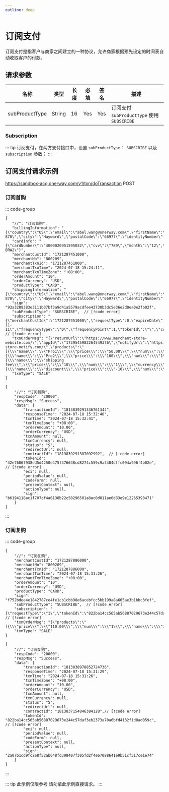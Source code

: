```yaml
---
outline: deep
---
```

<script setup>


import {reactive, ref, watch, onMounted, unref } from 'vue'; 
import {requestGen, secret} from "./util/utils";
import {ProductTypeEnum as ProductTypeEnumTable,SubProductTypeEnum as SubProductTypeEnumTable,TxnTypeEnum as TxnTypeEnumTable, SubProductTypeEnum} from "./util/constants";
import CMExample from './components/CMExample.vue';
import CMNote from './components/CMNote.vue';
import CustomPopover from './components/element-ui/CustomPopover.vue'; 
import CustomTable from "./components/element-ui/CustomTable.vue";
import {TopRight, View} from "@element-plus/icons-vue";
import { ClickOutside as vClickOutside } from 'element-plus';


</script>

# 订阅支付
订阅支付是指客户与商家之间建立的一种协议，允许商家根据预先设定的时间表自动收取客户的付款。

## 请求参数

<div class="custom-table bordered-table">

| 名称             | 类型     | 长度 | 必填  | 签名  | 描述                                   |
|----------------|--------|----|-----|-----|--------------------------------------|
| subProductType | String | 16 | Yes | Yes | 订阅支付 `subProductType` 使用 `SUBSCRIBE` |

</div>

### Subscription

<!--@include: ./parts/subscription.md-->


::: tip   订阅支付，在两方支付接口中，设置 `subProductType`：` SUBSCRIBE` 以及`subscription` 参数；
:::

## 订阅支付请求示例

https://sandbox-acq.onerway.com/v1/txn/doTransaction <Badge type="tip">POST</Badge>

### 订阅首购

::: code-group

```json[订阅首购请求]
{
   "//": "订阅首购",
   "billingInformation": "{\"country\":\"US\",\"email\":\"abel.wang@onerway.com\",\"firstName\":\"CL\",\"lastName\":\"BRW2\",\"phone\":\"17700492982\",\"address\":\"Apt. 870\",\"city\":\"Hayward\",\"postalCode\":\"66977\",\"identityNumber\":\"12345678\"}",
   "cardInfo": "{\"cardNumber\":\"4000020951595032\",\"cvv\":\"789\",\"month\":\"12\",\"year\":\"2030\",\"holderName\":\"CL BRW2\"}",
   "merchantCustId": "1721287451000",
   "merchantNo": "800209",
   "merchantTxnId": "1721287451000",
   "merchantTxnTime": "2024-07-18 15:24:11",
   "merchantTxnTimeZone": "+08:00",
   "orderAmount": "10",
   "orderCurrency": "USD",
   "productType": "CARD",
   "shippingInformation": "{\"country\":\"US\",\"email\":\"abel.wang@onerway.com\",\"firstName\":\"CL\",\"lastName\":\"BRW2\",\"phone\":\"17700492982\",\"address\":\"Apt. 870\",\"city\":\"Hayward\",\"postalCode\":\"66977\",\"identityNumber\":\"12345678\"}",
   "sign": "93a3289383e3111b37bf3a9d41a5579acdfee43730b3dc5e36e2d0ea0e2fb02f",
   "subProductType": "SUBSCRIBE",  // [!code error]
   "subscription": "{\"merchantCustId\":\"1721287451000\",\"requestType\":0,\"expireDate\":\"2030-11-11\",\"frequencyType\":\"D\",\"frequencyPoint\":1,\"tokenId\":\"\",\"contractId\":\"\"}", // [!code error]
   "txnOrderMsg": "{\"returnUrl\":\"https://www.merchant-store-website.com/\",\"appId\":\"1739545982264549376\",\"notifyUrl\":\"https://www.merchant-store-notify.com/\",\"products\":\"[{\\\"name\\\":\\\"Pro1\\\",\\\"price\\\":\\\"50.00\\\",\\\"num\\\":\\\"2\\\",\\\"currency\\\":\\\"USD\\\"},{\\\"name\\\":\\\"Pro2\\\",\\\"price\\\":\\\"100\\\",\\\"num\\\":\\\"1\\\",\\\"currency\\\":\\\"USD\\\"},{\\\"name\\\":\\\"shipping fee\\\",\\\"price\\\":\\\"10\\\",\\\"num\\\":\\\"1\\\",\\\"currency\\\":\\\"USD\\\",\\\"type\\\":\\\"shipping_fee\\\"},{\\\"name\\\":\\\"discount\\\",\\\"price\\\":\\\"-10\\\",\\\"num\\\":\\\"1\\\",\\\"currency\\\":\\\"USD\\\",\\\"type\\\":\\\"discount\\\"}]\",\"transactionIp\":\"127.0.0.1\"}",
   "txnType": "SALE"
}
```

```json[订阅首购响应]
{
    "//": "订阅首购",
    "respCode": "20000",
    "respMsg": "Success",
    "data": {
        "transactionId": "1813839291336761344",
        "responseTime": "2024-07-18 15:32:48",
        "txnTime": "2024-07-18 15:32:41",
        "txnTimeZone": "+08:00",
        "orderAmount": "10.00",
        "orderCurrency": "USD",
        "txnAmount": null,
        "txnCurrency": null,
        "status": "S",
        "redirectUrl": null,
        "contractId": "1813839291387092992",  // [!code error]
        "tokenId": "42e76067938dd5d4250e475f376648cd8274c559c9a3484dffc094a996f4b02e",  // [!code error]
        "eci": null,
        "periodValue": null,
        "codeForm": null,
        "presentContext": null,
        "actionType": null,
        "sign": "b6194118ac1f707cf4a6138b22c58296501a8ac0d011ae0d33e9e12265393471"
    }
}
```

:::

### 订阅复购

::: code-group

```json[订阅复购请求]
{
    "//": "订阅复购",
    "merchantCustId": "1721287886000",
    "merchantNo": "800209",
    "merchantTxnId": "1721287886000",
    "merchantTxnTime": "2024-07-18 15:31:26",
    "merchantTxnTimeZone": "+08:00",
    "orderAmount": "10",
    "orderCurrency": "USD",
    "productType": "CARD",
    "sign": "f752bdee4e1842787ce4fe1cb1cbb98e6acebfcc5bb199a8a605ae3b1bbc3fef",
    "subProductType": "SUBSCRIBE",  // [!code error]
    "subscription": "{\"requestType\":\"1\",\"tokenId\":\"822ba14cc565ab56887029673e244c57daf3eb2373a70a6bfd4132f1d8ad059c\",\"contractId\":\"1813837154846384128\",\"merchantCustId\":\"1721287886000\"}",  // [!code error]
    "txnOrderMsg": "{\"products\":\"[{\\\"price\\\":\\\"110.00\\\",\\\"num\\\":\\\"1\\\",\\\"name\\\":\\\"iphone11\\\",\\\"currency\\\":\\\"USD\\\"}]\",\"appId\":\"1739545982264549376\"}",
    "txnType": "SALE"
}
```

```json[订阅复购响应]
{
    "//": "订阅复购",
    "respCode": "20000",
    "respMsg": "Success",
    "data": {
        "transactionId": "1813838978852724736",
        "responseTime": "2024-07-18 15:31:29",
        "txnTime": "2024-07-18 15:31:26",
        "txnTimeZone": "+08:00",
        "orderAmount": "10.00",
        "orderCurrency": "USD",
        "txnAmount": null,
        "txnCurrency": null,
        "status": "S",
        "redirectUrl": null,
        "contractId": "1813837154846384128",// [!code error]
        "tokenId": "822ba14cc565ab56887029673e244c57daf3eb2373a70a6bfd4132f1d8ad059c",  // [!code error]
        "eci": null,
        "periodValue": null,
        "codeForm": null,
        "presentContext": null,
        "actionType": null,
        "sign": "2a07b1cd9fc2e8f52ab648fd398407f305fd2f4e67088641e9b51cf517ce1e74"
    }
}
```

:::

::: tip 此示例仅限参考 请勿拿此示例直接请求。
:::




